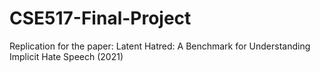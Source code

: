 # CSE517-Final-Project
Replication for the paper: Latent Hatred: A Benchmark for Understanding Implicit Hate Speech (2021)
